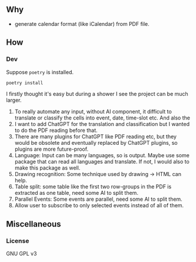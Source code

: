 ## Why

- generate calendar format (like iCalendar) from PDF file.

## How

### Dev

Suppose `poetry` is installed.

```bash
poetry install
```

I firstly thought it's easy but during a shower I see the project can be much larger.

1. To really automate any input, without AI component, it difficult to translate or classify the cells into event, date, time-slot etc. And also the
2. I want to add ChatGPT for the translation and classification but I wanted to do the PDF reading before that.
3. There are many plugins for ChatGPT like PDF reading etc, but they would be obsolete and eventually replaced by ChatGPT plugins, so plugins are more future-proof.
4. Language: Input can be many languages, so is output. Maybe use some package that can read all languages and translate. If not, I would also to make this package as well.
5. Drawing recognition: Some technique used by drawing -> HTML can help.
6. Table split: some table like the first two row-groups in the PDF is extracted as one table, need some AI to split them.
7. Parallel Events: Some events are parallel, need some AI to split them.
8. Allow user to subscribe to only selected events instead of all of them.

## Miscellaneous

### License

GNU GPL v3
